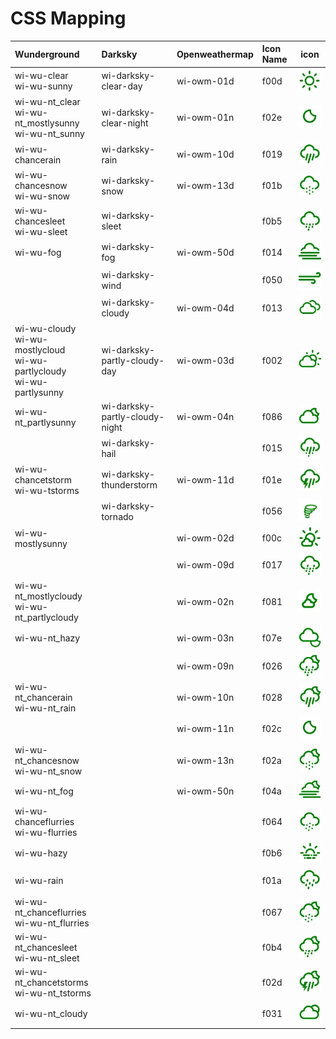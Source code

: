 # CSS Mapping
| Wunderground                                                 | Darksky                        | Openweathermap | Icon Name |           icon           |
| :-------------------------- | :----------------- | :------------- | :-------- | :----------------------: |
| wi-wu-clear<br />wi-wu-sunny | wi-darksky-clear-day           | wi-owm-01d     | f00d      |   ![](images/f00d.jpg)   |
| wi-wu-nt_clear<br />wi-wu-nt_mostlysunny<br />wi-wu-nt_sunny | wi-darksky-clear-night         | wi-owm-01n     | f02e      |   ![](images/f02e.jpg)   |
| wi-wu-chancerain                                             | wi-darksky-rain                | wi-owm-10d     | f019      |   ![](images/f019.jpg) |
| wi-wu-chancesnow<br />wi-wu-snow                             | wi-darksky-snow                | wi-owm-13d     | f01b      |   ![](images/f01b.jpg)   |
| wi-wu-chancesleet<br />wi-wu-sleet                           | wi-darksky-sleet               |                | f0b5      |   ![](images/f0b5.jpg)   |
| wi-wu-fog                                                    | wi-darksky-fog                 | wi-owm-50d     | f014      |   ![](images/f014.jpg)   |
|                                                              | wi-darksky-wind                |                | f050      |   ![](images/f050.jpg)   |
|                                                              | wi-darksky-cloudy              | wi-owm-04d     | f013      |   ![](images/f013.jpg)   |
| wi-wu-cloudy<br />wi-wu-mostlycloud<br />wi-wu-partlycloudy<br />wi-wu-partlysunny | wi-darksky-partly-cloudy-day   | wi-owm-03d     | f002      |   ![](images/f002.jpg)   |
| wi-wu-nt_partlysunny                                         | wi-darksky-partly-cloudy-night | wi-owm-04n     | f086      |   ![](images/f086.jpg)   |
|                                                              | wi-darksky-hail                |                | f015      |   ![](images/f015.jpg)   |
| wi-wu-chancetstorm<br />wi-wu-tstorms                        | wi-darksky-thunderstorm        | wi-owm-11d     | f01e      |   ![](images/f01e.jpg)   |
|                                                              | wi-darksky-tornado             |                | f056      |   ![](images/f056.jpg)   |
| wi-wu-mostlysunny |                                | wi-owm-02d     | f00c      |   ![](images/f00c.jpg)   |
|                                                              |                                | wi-owm-09d     | f017      |   ![](images/f017.jpg)   |
| wi-wu-nt_mostlycloudy<br />wi-wu-nt_partlycloudy             |                                | wi-owm-02n     | f081      |   ![](images/f081.jpg)   |
| wi-wu-nt_hazy                                                |                                | wi-owm-03n     | f07e      |   ![](images/f07e.jpg)   |
|                                                              |                                | wi-owm-09n     | f026      |   ![](images/f026.jpg)   |
| wi-wu-nt_chancerain<br />wi-wu-nt_rain                       |                                | wi-owm-10n     | f028      |   ![](images/f028.jpg)   |
|                                                              |                                | wi-owm-11n     | f02c      |   ![](images/f02e.JPG)   |
| wi-wu-nt_chancesnow<br />wi-wu-nt_snow                       |                                | wi-owm-13n     | f02a      |   ![](images/f02a.jpg)   |
| wi-wu-nt_fog                                                 |                                | wi-owm-50n     | f04a      |   ![](images/f04a.jpg)   |
| wi-wu-chanceflurries<br />wi-wu-flurries                     |                                |                | f064      |   ![](images/f064.jpg)   |
| wi-wu-hazy                                                   |                                |                | f0b6      |   ![](images/f0b6.jpg)   |
| wi-wu-rain                                                   |                                |                | f01a      |   ![](images/f01a.jpg)   |
| wi-wu-nt_chanceflurries<br />wi-wu-nt_flurries               |                                |                | f067      |   ![](images/f067.jpg)   |
| wi-wu-nt_chancesleet<br />wi-wu-nt_sleet                     |                                |                | f0b4      |   ![](images/f0b4.jpg)   |
| wi-wu-nt_chancetstorms<br />wi-wu-nt_tstorms                 |                                |                | f02d      |   ![](images/f02d.jpg)   |
| wi-wu-nt_cloudy                                              |                                |                | f031      |   ![](images/f031.jpg)   |
